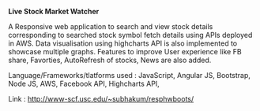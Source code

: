 **Live Stock Market Watcher**

A Responsive web application to search and view stock details corresponding to searched stock symbol fetch details using APIs deployed in AWS. Data visualisation using highcharts API is also implemented to showcase multiple graphs. Features to improve User experience like FB share, Favorties, AutoRefresh of stocks, News are also added.

Language/Frameworks/tlatforms used : JavaScript, Angular JS, Bootstrap, Node JS, AWS, Facebook API, Highcharts API, 

Link : http://www-scf.usc.edu/~subhakum/resphwboots/
